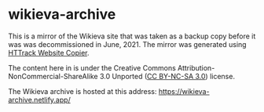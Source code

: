 # wikieva-archive

This is a mirror of the Wikieva site that was taken as a backup copy before it was was decommissioned in June, 2021. The mirror was generated using [HTTrack Website Copier](https://www.httrack.com/).

The content here in is under the Creative Commons Attribution-NonCommercial-ShareAlike 3.0 Unported ([CC BY-NC-SA 3.0](https://creativecommons.org/licenses/by-nc-sa/3.0/)) license.

The Wikieva archive is hosted at this address: https://wikieva-archive.netlify.app/


